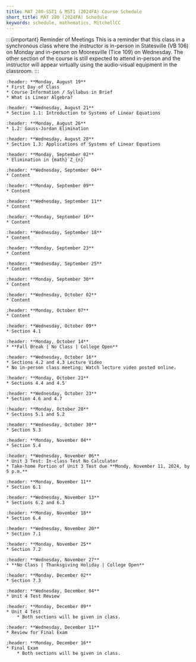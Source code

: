 ```yaml
---
title: MAT 280-SST1 & MST1 (2024FA) Course Schedule
short_title: MAT 280 (2024FA) Schedule
keywords: schedule, mathematics, MitchellCC
---
```


:::{important} Reminder of Meetings
This is a reminder that this class in a synchronous class where the instructor is in-person in Statesville (VB 106) on Monday and in-person on Mooresville (Tice 109) on Wednesday. The other section of the course is still expected to attend in-person and the instructor will appear virtually using the audio-visual equipment in the classroom.
:::

```{card} 
:header: **Monday, August 19**
* First Day of Class
* Course Information / Syllabus in Brief
* What is Linear Algebra?
```

```{card} 
:header: **Wednesday, August 21**
* Section 1.1: Introduction to Systems of Linear Equations
```

```{card} 
:header: **Monday, August 26**
* 1.2: Gauss-Jordan Elimination
```

```{card} 
:header: **Wednesday, August 28**
* Section 1.3: Applications of Systems of Linear Equations
```

```{card} 
:header: **Monday, September 02**
* Elimination in {math}`Z_{n}`
```

```{card} 
:header: **Wednesday, September 04**
* Content
```

```{card} 
:header: **Monday, September 09**
* Content
```

```{card} 
:header: **Wednesday, September 11**
* Content
```

```{card} 
:header: **Monday, September 16**
* Content
```

```{card} 
:header: **Wednesday, September 18**
* Content
```

```{card} 
:header: **Monday, September 23**
* Content
```

```{card} 
:header: **Wednesday, September 25**
* Content
```

```{card} 
:header: **Monday, September 30**
* Content
```

```{card} 
:header: **Wednesday, October 02**
* Content
```

```{card} 
:header: **Monday, October 07**
* Content
```

```{card} 
:header: **Wednesday, October 09**
* Section 4.1
```

```{card} 
:header: **Monday, October 14**
* **Fall Break | No Class | College Open**
```

```{card} 
:header: **Wednesday, October 16**
* Sections 4.2 and 4.3 Lecture Video
* No in-person class meeting; Watch lecture video posted online.
```

```{card} 
:header: **Monday, October 21**
* Sections 4.4 and 4.5
```

```{card} 
:header: **Wednesday, October 23**
* Section 4.6 and 4.7
```

```{card} 
:header: **Monday, October 28**
* Sections 5.1 and 5.2
```

```{card} 
:header: **Wednesday, October 30**
* Section 5.3
```

```{card} 
:header: **Monday, November 04**
* Section 5.4
```

```{card} 
:header: **Wednesday, November 06**
* Unit 3 Test: In-class Test No Calculator
* Take-home Portion of Unit 3 Test due **Mondy, November 11, 2024, by 5 p.m.**
```

```{card} 
:header: **Monday, November 11**
* Section 6.1
```

```{card} 
:header: **Wednesday, November 13**
* Sections 6.2 and 6.3
```

```{card} 
:header: **Monday, November 18**
* Section 6.4
```

```{card} 
:header: **Wednesday, November 20**
* Section 7.1
```

```{card} 
:header: **Monday, November 25**
* Section 7.2
```

```{card} 
:header: **Wednesday, November 27**
* **No Class | Thanksgiving Holiday | College Open**
```

```{card} 
:header: **Monday, December 02**
* Section 7.3
```

```{card} 
:header: **Wednesday, December 04**
* Unit 4 Test Review
```

```{card} 
:header: **Monday, December 09**
* Unit 4 Test
    * Both sections will be given in class.
```

```{card} 
:header: **Wednesday, December 11**
* Review for Final Exam
```

```{card} 
:header: **Monday, December 16**
* Final Exam
    * Both sections will be given in class.
```